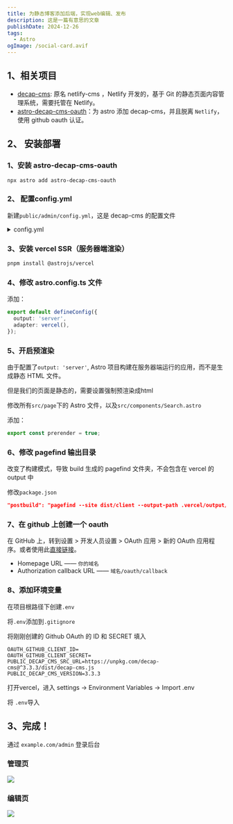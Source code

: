 ```yaml
---
title: 为静态博客添加后端，实现web编辑、发布
description: 这是一篇有意思的文章
publishDate: 2024-12-26
tags:
  - Astro
ogImage: /social-card.avif
---
```

## 1、相关项目

* [decap-cms](https://decapcms.org/docs/configure-decap-cms/): 原名 netlify-cms ，Netlify 开发的，基于 Git 的静态页面内容管理系统，需要托管在 Netlify。
* [astro-decap-cms-oauth](ttps://github.com/dorukgezici/astro-decap-cms-oauth)：为 astro 添加 decap-cms，并且脱离 `Netlify`，使用 github oauth 认证。

## 2、 安装部署

### 1、安装 astro-decap-cms-oauth

```shell
npx astro add astro-decap-cms-oauth
```

### 2、 配置config.yml

新建`public/admin/config.yml`，这是 decap-cms 的配置文件

<details>
  <summary>config.yml</summary>

```yml
# 参考文档：https://decapcms.org/docs/configuration-options/
backend:
  name: github
  branch: main # 改为你的分支
  repo: dorukgezici/astro-decap-cms-oauth # 改为你的仓库
  site_domain: astro-decap-cms-oauth.vercel.app # 改为你的域名
  base_url: https://astro-decap-cms-oauth.vercel.app # 改为你的URL
  auth_endpoint: oauth

# 参考文档：https://decapcms.org/docs/collection-folder/
collections:
  - name: "202308" # 用于路由，例如，/admin/collections/blog
    label: "2023年08月"  # UI 中显示名
    folder: "src/content/post/2023/08月" # 存储文档的文件夹路径
    create: true # 允许用户在此集合中创建新文档
    fields:  # 匹配 md 文档开头的 Front Matter ，参考：https://decapcms.org/docs/widgets/
      - { label: "标题", name: "title", widget: "string" }
      - { label: "简介", name: "description", widget: "string", default: "这是一篇有意思的文章" }
      - { label: "发布日期", name: "publishDate", widget: "datetime", date_format: "YYYY-MM-DD" }
      - { label: "标签", name: "tags", widget: "list" }
      - { label: "ogImage", name: "ogImage", widget: "string", default: "/social-card.avif" }
      - { label: "正文", name: "body", widget: "markdown" }

media_folder: "src/assets/images" # 文件将被存储在仓库中的位置
public_folder: "/assets/images" # 上传媒体文件的 src 属性
logo_url: https://888888.xyz/logo256.avif # 站点logo
```

</details>

### 3、安装 vercel SSR（服务器端渲染）

```sh
pnpm install @astrojs/vercel
```

### 4、修改 astro.config.ts 文件

添加：

```ts
export default defineConfig({
  output: 'server',
  adapter: vercel(),
});
```

### 5、开启预渲染

由于配置了`output: 'server'`, Astro 项目构建在服务器端运行的应用，而不是生成静态 HTML 文件。

但是我们的页面是静态的，需要设置强制预渲染成html

修改所有`src/page`下的 Astro 文件，以及`src/components/Search.astro`

添加：

```js
export const prerender = true;
```

### 6、修改 pagefind 输出目录

改变了构建模式，导致 build 生成的 pagefind 文件夹，不会包含在 vercel 的 output 中

修改`package.json`

```json
"postbuild": "pagefind --site dist/client --output-path .vercel/output/static/pagefind",
```

### 7、在 github 上创建一个 oauth

在 GitHub 上，转到设置 > 开发人员设置 > OAuth 应用 > 新的 OAuth 应用程序。或者使用此[直接链接](https://github.com/settings/applications/new)。

* Homepage URL —— `你的域名`
* Authorization callback URL —— `域名/oauth/callback`

### 8、添加环境变量

在项目根路径下创建`.env`

将`.env`添加到`.gitignore`

将刚刚创建的 Github OAuth 的 ID 和 SECRET 填入

```
OAUTH_GITHUB_CLIENT_ID=
OAUTH_GITHUB_CLIENT_SECRET=
PUBLIC_DECAP_CMS_SRC_URL=https://unpkg.com/decap-cms@^3.3.3/dist/decap-cms.js
PUBLIC_DECAP_CMS_VERSION=3.3.3
```

打开vercel，进入 settings -> Environment Variables -> Import .env

将 `.env`导入

## 3、完成！

通过 `example.com/admin` 登录后台

### 管理页

![](https://i.730307.xyz/20241226232159591.avif)

### 编辑页

![](https://i.730307.xyz/20241226232229909.avif)
